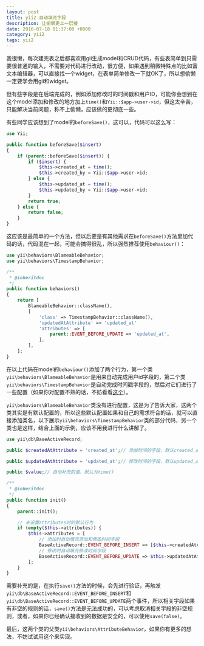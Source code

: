 ```yaml
---
layout: post
title: yii2 自动填充字段
description: 让偷懒更上一层楼
date: 2016-07-18 01:37:00 +0800
category: yii2
tags: yii2
---
```


我很懒，每次建完表之后都喜欢用gii生成model和CRUD代码，有些表简单到只需要很普通的输入，不需要对代码进行改动，很方便，如果遇到稍微特殊点的比如富文本编辑器，可以直接找一个widget，在表单简单修改一下就OK了，所以想偷懒一定要学会用gii和widget。

但有些字段是在后端完成的，例如添加修改时的时间戳和用户ID，可能你会想到在这个model添加和修改的地方加上`time()`和`Yii::$app->user->id`，但这太辛苦，只能解决当前问题，称不上偷懒，应该做的更彻底一些。

有些同学应该想到了model的`beforeSave()`，这可以，代码可以这么写：

```php
use Yii;

public function beforeSave($insert)
{
    if (parent::beforeSave($insert)) {
        if ($insert) {
            $this->created_at = time();
            $this->created_by = Yii::$app->user->id;
        } else {
            $this->updated_at = time();
            $this->updated_by = Yii::$app->user->id;
        }
        return true;
    } else {
        return false;
    }
}
```

这应该是最简单的一个方法，但以后要是有其他需求在`beforeSave()`方法里加代码的话，代码混在一起，可能会搞得很乱，所以强烈推荐使用`behaviour()`：

```php
use yii\behaviors\BlameableBehavior;
use yii\behaviors\TimestampBehavior;

/**
 * @inheritdoc
 */
public function behaviors()
{
    return [
        BlameableBehavior::className(),
        [
            'class' => TimestampBehavior::className(),
            'updatedAtAttribute' => 'updated_at'
            'attributes' => [
                parent::EVENT_BEFORE_UPDATE => 'updated_at',
            ],
        ],
    ];
}
```

在以上代码在model的`behaviour()`添加了两个行为，第一个类`yii\behaviors\BlameableBehavior`是用来自动完成用户id字段的，第二个类`yii\behaviors\TimestampBehavior`是自动完成时间戳字段的，然后对它们进行了一些配置（如果你对配置不熟的话，不妨看看[这个](http://laohu321.cc/yii2-configuration-simple)）。

`yii\behaviors\BlameableBehavior`类没有进行配置，这是为了告诉大家，这两个类其实是有默认配置的，所以这些默认配置如果和自己的需求符合的话，就可以直接添加类名，以下展示`yii\behaviors\TimestampBehavior`类的部分代码，另一个类也是这样，结合上面的示例，应该不用我进行什么讲解了。

```php
use yii\db\BaseActiveRecord;

public $createdAtAttribute = 'created_at';// 添加时间的字段，默认created_at

public $updatedAtAttribute = 'updated_at';// 修改时间的字段，默认updated_at

public $value;// 自动补充的值，默认为time()

/**
 * @inheritdoc
 */
public function init()
{
    parent::init();

    // 未设置attributes时的默认行为
    if (empty($this->attributes)) {
        $this->attributes = [
            // 添加时自动填充添加和修改时间字段
            BaseActiveRecord::EVENT_BEFORE_INSERT => [$this->createdAtAttribute, $this->updatedAtAttribute],
            // 修改时自动填充修改时间字段
            BaseActiveRecord::EVENT_BEFORE_UPDATE => $this->updatedAtAttribute,
        ];
    }
}
```

需要补充的是，在执行`save()`方法的时候，会先进行验证，再触发`yii\db\BaseActiveRecord::EVENT_BEFORE_INSERT`和`yii\db\BaseActiveRecord::EVENT_BEFORE_UPDATE`两个事件，所以相关字段如果有非空的规则的话，`save()`方法是无法成功的，可以考虑取消相关字段的非空规则，或者，如果你已经确认接收到的数据是安全的，可以使用`save(false)`。

最后，这两个类的父类`yii\behaviors\AttributeBehavior`，如果你有更多的想法，不妨试试用这个来实现。
